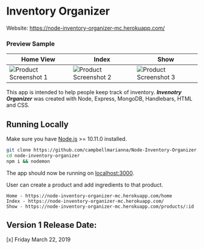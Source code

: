 # Inventory Organizer

Website: https://node-inventory-organizer-mc.herokuapp.com/

### Preview Sample
| Home View | Index | Show |
| --- | --- | --- |
| ![Product Screenshot 1](static/img/io-homepage.png) | ![Product Screenshot 2](static/img/indexView.png) |  ![Product Screenshot 3](static/img/showView.png) |

This app is intended to help people keep track of inventory.
**_Invenotry Organizer_** was created with Node, Express, MongoDB, Handlebars, HTML and CSS.

## Running Locally
Make sure you have [Node.js](http://nodejs.org/) >= 10.11.0 installed.

```sh
git clone https://github.com/campbellmarianna/Node-Inventory-Organizer.git
cd node-inventory-organizer
npm i && nodemon
```

The app should now be running on [localhost:3000](http://localhost:3000/).

User can create a product and add ingredients to that product.

```
Home - https://node-inventory-organizer-mc.herokuapp.com/home
Index - https://node-inventory-organizer-mc.herokuapp.com/
Show - https://node-inventory-organizer-mc.herokuapp.com/products/:id
```


## Version 1 Release Date:
[x] Friday March 22, 2019
